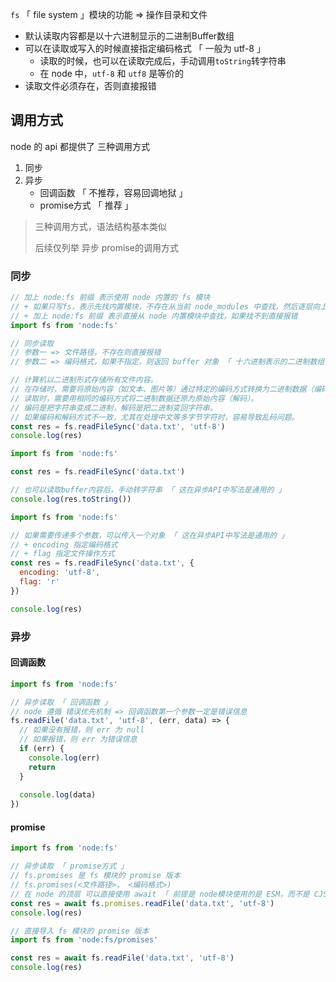 `fs` 「 file system 」模块的功能 => 操作目录和文件

+ 默认读取内容都是以十六进制显示的二进制Buffer数组
+ 可以在读取或写入的时候直接指定编码格式 「 一般为 utf-8 」
  + 读取的时候，也可以在读取完成后，手动调用`toString`转字符串
  + 在 node 中，`utf-8` 和 `utf8` 是等价的
+ 读取文件必须存在，否则直接报错



## 调用方式

node 的 api 都提供了 三种调用方式

1. 同步
2. 异步
   + 回调函数 「 不推荐，容易回调地狱 」
   + promise方式 「 推荐 」

> 三种调用方式，语法结构基本类似
>
> 后续仅列举 异步 promise的调用方式



### 同步

```jsx
// 加上 node:fs 前缀 表示使用 node 内置的 fs 模块
// + 如果只写fs，表示先找内置模块，不存在从当前 node_modules 中查找，然后逐层向上查找，直到根目录
// + 加上 node:fs 前缀 表示直接从 node 内置模块中查找，如果找不到直接报错
import fs from 'node:fs'

// 同步读取
// 参数一 => 文件路径，不存在则直接报错
// 参数二 => 编码格式，如果不指定，则返回 buffer 对象 「 十六进制表示的二进制数组 」

// 计算机以二进制形式存储所有文件内容。
// 在存储时，需要将原始内容（如文本、图片等）通过特定的编码方式转换为二进制数据（编码）。
// 读取时，需要用相同的编码方式将二进制数据还原为原始内容（解码）。
// 编码是把字符串变成二进制，解码是把二进制变回字符串。
// 如果编码和解码方式不一致，尤其在处理中文等多字节字符时，容易导致乱码问题。
const res = fs.readFileSync('data.txt', 'utf-8')
console.log(res)
```

```jsx
import fs from 'node:fs'

const res = fs.readFileSync('data.txt')

// 也可以读取buffer内容后，手动转字符串 「 这在异步API中写法是通用的 」
console.log(res.toString())
```

```js
import fs from 'node:fs'

// 如果需要传递多个参数，可以传入一个对象 「 这在异步API中写法是通用的 」
// + encoding 指定编码格式
// + flag 指定文件操作方式
const res = fs.readFileSync('data.txt', {
  encoding: 'utf-8',
  flag: 'r'
})

console.log(res)
```



### 异步

#### 回调函数

```js
import fs from 'node:fs'

// 异步读取 「 回调函数 」
// node 遵循 错误优先机制 => 回调函数第一个参数一定是错误信息
fs.readFile('data.txt', 'utf-8', (err, data) => {
  // 如果没有报错，则 err 为 null
  // 如果报错，则 err 为错误信息
  if (err) {
    console.log(err)
    return
  }
  
  console.log(data)
})
```



#### promise

```js
import fs from 'node:fs'

// 异步读取 「 promise方式 」
// fs.promises 是 fs 模块的 promise 版本
// fs.promises(<文件路径>， <编码格式>)
// 在 node 的顶层 可以直接使用 await 「 前提是 node模块使用的是 ESM，而不是 CJS 」
const res = await fs.promises.readFile('data.txt', 'utf-8')
console.log(res)
```

```js
// 直接导入 fs 模块的 promise 版本
import fs from 'node:fs/promises'

const res = await fs.readFile('data.txt', 'utf-8')
console.log(res)
```

